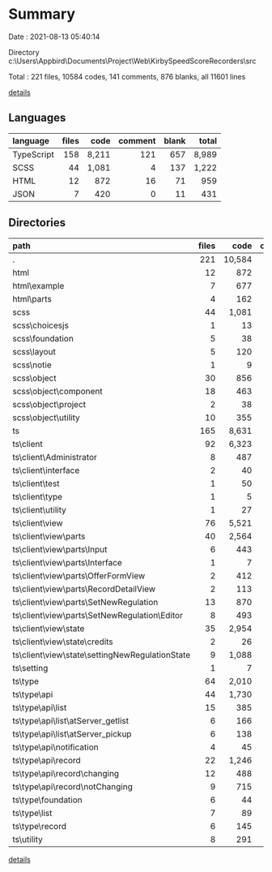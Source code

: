 # Summary

Date : 2021-08-13 05:40:14

Directory c:\Users\Appbird\Documents\Project\Web\KirbySpeedScoreRecorders\src

Total : 221 files,  10584 codes, 141 comments, 876 blanks, all 11601 lines

[details](details.md)

## Languages
| language | files | code | comment | blank | total |
| :--- | ---: | ---: | ---: | ---: | ---: |
| TypeScript | 158 | 8,211 | 121 | 657 | 8,989 |
| SCSS | 44 | 1,081 | 4 | 137 | 1,222 |
| HTML | 12 | 872 | 16 | 71 | 959 |
| JSON | 7 | 420 | 0 | 11 | 431 |

## Directories
| path | files | code | comment | blank | total |
| :--- | ---: | ---: | ---: | ---: | ---: |
| . | 221 | 10,584 | 141 | 876 | 11,601 |
| html | 12 | 872 | 16 | 71 | 959 |
| html\example | 7 | 677 | 14 | 60 | 751 |
| html\parts | 4 | 162 | 2 | 9 | 173 |
| scss | 44 | 1,081 | 4 | 137 | 1,222 |
| scss\choicesjs | 1 | 13 | 0 | 1 | 14 |
| scss\foundation | 5 | 38 | 0 | 3 | 41 |
| scss\layout | 5 | 120 | 0 | 15 | 135 |
| scss\notie | 1 | 9 | 0 | 0 | 9 |
| scss\object | 30 | 856 | 0 | 109 | 965 |
| scss\object\component | 18 | 463 | 0 | 85 | 548 |
| scss\object\project | 2 | 38 | 0 | 2 | 40 |
| scss\object\utility | 10 | 355 | 0 | 22 | 377 |
| ts | 165 | 8,631 | 121 | 668 | 9,420 |
| ts\client | 92 | 6,323 | 77 | 490 | 6,890 |
| ts\client\Administrator | 8 | 487 | 12 | 33 | 532 |
| ts\client\interface | 2 | 40 | 0 | 4 | 44 |
| ts\client\test | 1 | 50 | 0 | 0 | 50 |
| ts\client\type | 1 | 5 | 0 | 2 | 7 |
| ts\client\utility | 1 | 27 | 1 | 5 | 33 |
| ts\client\view | 76 | 5,521 | 64 | 431 | 6,016 |
| ts\client\view\parts | 40 | 2,564 | 47 | 220 | 2,831 |
| ts\client\view\parts\Input | 6 | 443 | 4 | 42 | 489 |
| ts\client\view\parts\Interface | 1 | 7 | 0 | 3 | 10 |
| ts\client\view\parts\OfferFormView | 2 | 412 | 4 | 32 | 448 |
| ts\client\view\parts\RecordDetailView | 2 | 113 | 4 | 22 | 139 |
| ts\client\view\parts\SetNewRegulation | 13 | 870 | 28 | 60 | 958 |
| ts\client\view\parts\SetNewRegulation\Editor | 8 | 493 | 7 | 31 | 531 |
| ts\client\view\state | 35 | 2,954 | 16 | 211 | 3,181 |
| ts\client\view\state\credits | 2 | 26 | 0 | 1 | 27 |
| ts\client\view\state\settingNewRegulationState | 9 | 1,088 | 7 | 58 | 1,153 |
| ts\setting | 1 | 7 | 0 | 2 | 9 |
| ts\type | 64 | 2,010 | 43 | 161 | 2,214 |
| ts\type\api | 44 | 1,730 | 29 | 121 | 1,880 |
| ts\type\api\list | 15 | 385 | 13 | 47 | 445 |
| ts\type\api\list\atServer_getlist | 6 | 166 | 7 | 20 | 193 |
| ts\type\api\list\atServer_pickup | 6 | 138 | 6 | 17 | 161 |
| ts\type\api\notification | 4 | 45 | 2 | 7 | 54 |
| ts\type\api\record | 22 | 1,246 | 14 | 60 | 1,320 |
| ts\type\api\record\changing | 12 | 488 | 8 | 34 | 530 |
| ts\type\api\record\notChanging | 9 | 715 | 6 | 25 | 746 |
| ts\type\foundation | 6 | 44 | 1 | 5 | 50 |
| ts\type\list | 7 | 89 | 3 | 15 | 107 |
| ts\type\record | 6 | 145 | 9 | 20 | 174 |
| ts\utility | 8 | 291 | 1 | 15 | 307 |

[details](details.md)